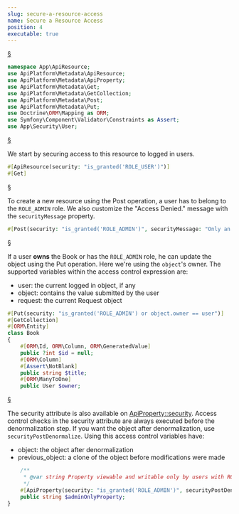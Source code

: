 ```yaml
--- 
slug: secure-a-resource-access
name: Secure a Resource Access
position: 4
executable: true
---
```


<a href="#section-1" id="section-1">§</a>

```php
namespace App\ApiResource;
use ApiPlatform\Metadata\ApiResource;
use ApiPlatform\Metadata\ApiProperty;
use ApiPlatform\Metadata\Get;
use ApiPlatform\Metadata\GetCollection;
use ApiPlatform\Metadata\Post;
use ApiPlatform\Metadata\Put;
use Doctrine\ORM\Mapping as ORM;
use Symfony\Component\Validator\Constraints as Assert;
use App\Security\User;
```

<a href="#section-2" id="section-2">§</a>

We start by securing access to this resource to logged in users. 


```php
#[ApiResource(security: "is_granted('ROLE_USER')")]
#[Get]
```

<a href="#section-3" id="section-3">§</a>

To create a new resource using the Post operation, a user has to belong to the `ROLE_ADMIN` role.
We also customize the &quot;Access Denied.&quot; message with the `securityMessage` property. 


```php
#[Post(security: "is_granted('ROLE_ADMIN')", securityMessage: "Only an admin has access to that operation.")]
```

<a href="#section-4" id="section-4">§</a>

If a user **owns** the Book or has the `ROLE_ADMIN` role, he can update the object using the Put operation. Here we&#039;re
using the `object`&#039;s owner. The supported variables within the access control expression are:
  - user: the current logged in object, if any
  - object: contains the value submitted by the user 
  - request: the current Request object


```php
#[Put(security: "is_granted('ROLE_ADMIN') or object.owner == user")]
#[GetCollection]
#[ORM\Entity]
class Book
{
    #[ORM\Id, ORM\Column, ORM\GeneratedValue]
    public ?int $id = null;
    #[ORM\Column]
    #[Assert\NotBlank]
    public string $title;
    #[ORM\ManyToOne]
    public User $owner;
```

<a href="#section-5" id="section-5">§</a>

The security attribute is also available on [ApiProperty::security](/reference/Metadata/ApiProperty#security).
Access control checks in the security attribute are always executed before the denormalization step. 
If you want the object after denormalization, use `securityPostDenormalize`. Using this access control variables have:
  - object: the object after denormalization
  - previous_object: a clone of the object before modifications were made


```php
    /**
     * @var string Property viewable and writable only by users with ROLE_ADMIN
     */
    #[ApiProperty(security: "is_granted('ROLE_ADMIN')", securityPostDenormalize: "is_granted('UPDATE', object)")]
    public string $adminOnlyProperty;
}
```
